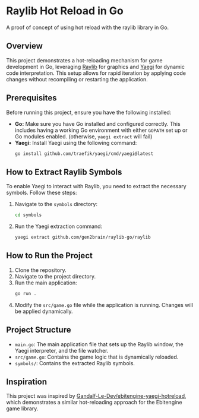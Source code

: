 # Raylib Hot Reload in Go

A proof of concept of using hot reload with the raylib library in Go.

## Overview

This project demonstrates a hot-reloading mechanism for game development in Go, leveraging [Raylib](https://github.com/gen2brain/raylib-go) for graphics and [Yaegi](https://github.com/traefik/yaegi) for dynamic code interpretation. This setup allows for rapid iteration by applying code changes without recompiling or restarting the application.

## Prerequisites

Before running this project, ensure you have the following installed:

-   **Go:** Make sure you have Go installed and configured correctly. This includes having a working Go environment with either `GOPATH` set up or Go modules enabled. (otherwise, `yaegi extract` will fail)
-   **Yaegi:** Install Yaegi using the following command:
    ```bash
    go install github.com/traefik/yaegi/cmd/yaegi@latest
    ```

## How to Extract Raylib Symbols

To enable Yaegi to interact with Raylib, you need to extract the necessary symbols. Follow these steps:

1.  Navigate to the `symbols` directory:
    ```bash
    cd symbols
    ```
2.  Run the Yaegi extraction command:
    ```bash
    yaegi extract github.com/gen2brain/raylib-go/raylib
    ```

## How to Run the Project

1.  Clone the repository.
2.  Navigate to the project directory.
3.  Run the main application:
    ```bash
    go run .
    ```
4.  Modify the `src/game.go` file while the application is running. Changes will be applied dynamically.

## Project Structure

-   `main.go`: The main application file that sets up the Raylib window, the Yaegi interpreter, and the file watcher.
-   `src/game.go`: Contains the game logic that is dynamically reloaded.
-   `symbols/`: Contains the extracted Raylib symbols.

## Inspiration

This project was inspired by [Gandalf-Le-Dev/ebitengine-yaegi-hotreload](https://github.com/Gandalf-Le-Dev/ebitengine-yaegi-hotreload), which demonstrates a similar hot-reloading approach for the Ebitengine game library.
